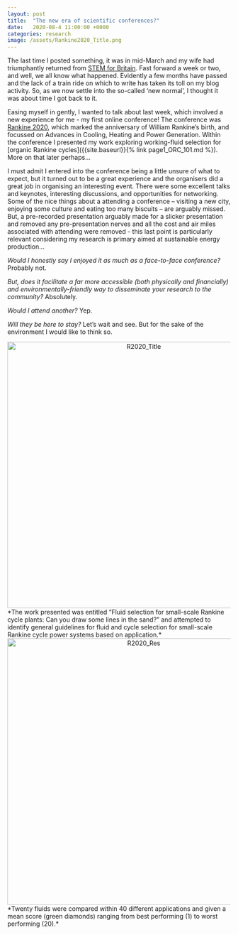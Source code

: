 ```yaml
---
layout: post
title:  "The new era of scientific conferences?"
date:   2020-08-4 11:00:00 +0000
categories: research
image: /assets/Rankine2020_Title.png
---
```


The last time I posted something, it was in mid-March and my wife had triumphantly returned from [STEM for Britain](https://martintwhite.github.io/research/2020/03/13/STEM_Britain.html). Fast forward a week or two, and well, we all know what happened. Evidently a few months have passed and the lack of a train ride on which to write has taken its toll on my blog activity. So, as we now settle into the so-called ‘new normal’, I thought it was about time I got back to it.

Easing myself in gently, I wanted to talk about last week, which involved a new experience for me - my first online conference! The conference was [Rankine 2020](https://ior.org.uk/events/rankine2020), which marked the anniversary of William Rankine’s birth, and focussed on Advances in Cooling, Heating and Power Generation. Within the conference I presented my work exploring working-fluid selection for [organic Rankine cycles]({{site.baseurl}}{% link page1_ORC_101.md %}). More on that later perhaps...

I must admit I entered into the conference being a little unsure of what to expect, but it turned out to be a great experience and the organisers did a great job in organising an interesting event. There were some excellent talks and keynotes, interesting discussions, and opportunities for networking. Some of the nice things about a attending a conference – visiting a new city, enjoying some culture and eating too many biscuits – are arguably missed. But, a pre-recorded presentation arguably made for a slicker presentation and removed any pre-presentation nerves and all the cost and air miles associated with attending were removed - this last point is particularly relevant considering my research is primary aimed at sustainable energy production...

*Would I honestly say I enjoyed it as much as a face-to-face conference?*
Probably not.

*But, does it facilitate a far more accessible (both physically and financially) and environmentally-friendly way to disseminate your research to the community?*
Absolutely.

*Would I attend another?*
Yep.

*Will they be here to stay?*
Let’s wait and see. But for the sake of the environment I would like to think so.

<div style="text-align:center">
	<img src="{{site.baseurl}}/assets/Rankine2020_Title.png" alt="R2020_Title" style="width:600px;" />
</div>
*The work presented was entitled “Fluid selection for small-scale Rankine cycle plants: Can you draw some lines in the sand?” and attempted to identify general guidelines for fluid and cycle selection for small-scale Rankine cycle power systems based on application.*

<div style="text-align:center">
	<img src="{{site.baseurl}}/assets/Rankine2020_Results.png" alt="R2020_Res" style="width:600px;" />
</div>
*Twenty fluids were compared within 40 different applications and given a mean score (green diamonds) ranging from best performing (1) to worst performing (20).*
